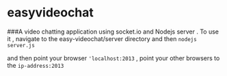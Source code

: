 # easyvideochat

###A video chatting application using socket.io and Nodejs server .
To use it , navigate to the easy-videochat/server directory and then `nodejs server.js`

and then point your browser `'localhost:2013` , point your other browsers to the `ip-address:2013` 
